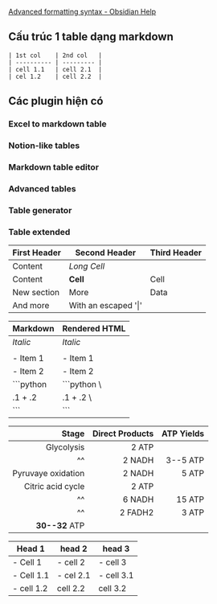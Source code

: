 [Advanced formatting syntax - Obsidian Help](https://help.obsidian.md/Editing+and+formatting/Advanced+formatting+syntax)



## Cấu trúc 1 table dạng markdown

```
| 1st col    | 2nd col   |
| ---------- | --------- |
| cell 1.1   | cell 2.1  |
| cel 1.2    | cell 2.2  |
```

## Các plugin hiện có

### Excel to markdown table
### Notion-like tables
### Markdown table editor
### Advanced tables
### Table generator
### Table extended


| First Header | Second Header        | Third Header |
| ------------ | -------------------- | ------------ |
| Content      | *Long Cell*          |              |
| Content      | **Cell**             | Cell         |
| New section  | More                 | Data         |
| And more     | With an escaped '\|' |              |


|   Markdown   | Rendered HTML |
|--------------|---------------|
|    *Italic*  | *Italic*      | \
|              |               |
|    - Item 1  | - Item 1      | \
|    - Item 2  | - Item 2      |
|    ```python | ```python       \
|    .1 + .2   | .1 + .2         \
|    ```       | ```           |


Stage | Direct Products | ATP Yields
----: | --------------: | ---------:
Glycolysis | 2 ATP ||
^^ | 2 NADH | 3--5 ATP |
Pyruvaye oxidation | 2 NADH | 5 ATP |
Citric acid cycle | 2 ATP ||
^^ | 6 NADH | 15 ATP |
^^ | 2 FADH2 | 3 ATP |
**30--32** ATP |||

|Head 1|head 2|head 3|
|--|--|--|
|- Cell 1|- cell 2|- cell 3|\
|- Cell 1.1|- cel 2.1|- cell 3.1|
|- cell 1.2|cell 2.2|cell 3.2|


